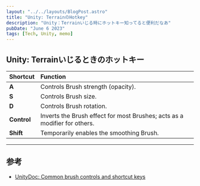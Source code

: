 ```yaml
---
layout: "../../layouts/BlogPost.astro"
title: "Unity: TerrainのHotkey"
description: "Unity：Terrainいじる時にホットキー知ってると便利だなあ"
pubDate: "June 6 2023"
tags: [Tech, Unity, memo]
---
```


## Unity: Terrainいじるときのホットキー

|**Shortcut**|**Function**|
|:----|:----|
|**A**|Controls Brush strength (opacity).|
|**S**|Controls Brush size.|
|**D**|Controls Brush rotation.|
|**Control**|Inverts the Brush effect for most Brushes; acts as a modifier for others.|
|**Shift**|Temporarily enables the smoothing Brush.|

---

## 参考

- [UnityDoc: Common brush controls and shortcut keys](https://docs.unity3d.com/Packages/com.unity.terrain-tools@1.1/manual/brush-controls-shortcut-keys.html)
